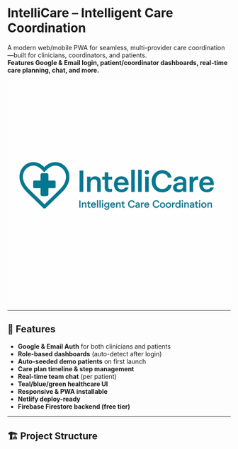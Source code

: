 # IntelliCare – Intelligent Care Coordination

A modern web/mobile PWA for seamless, multi-provider care coordination—built for clinicians, coordinators, and patients.  
**Features Google & Email login, patient/coordinator dashboards, real-time care planning, chat, and more.**

![IntelliCare logo](public/logo.png)

---

## 🚀 Features

- **Google & Email Auth** for both clinicians and patients
- **Role-based dashboards** (auto-detect after login)
- **Auto-seeded demo patients** on first launch
- **Care plan timeline & step management**
- **Real-time team chat** (per patient)
- **Teal/blue/green healthcare UI**
- **Responsive & PWA installable**
- **Netlify deploy-ready**
- **Firebase Firestore backend (free tier)**

---

## 🏗️ Project Structure

